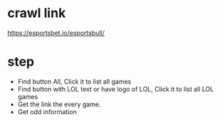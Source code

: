 # crawl link
https://esportsbet.io/esportsbull/
# step
- Find button All, Click it to list all games
- Find button with LOL text or have logo of LOL, Click it to list all LOL games
- Get the link the every game. 
- Get odd information